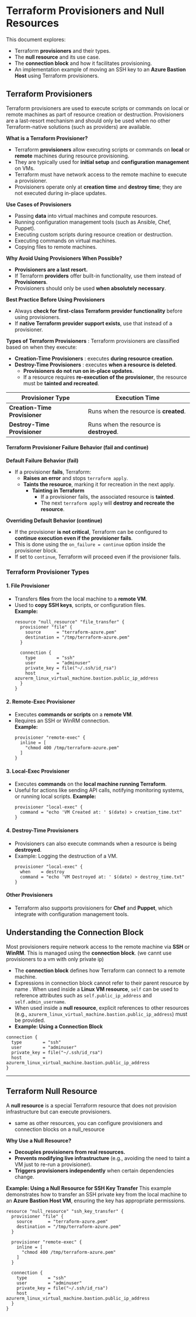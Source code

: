 # **Terraform Provisioners and Null Resources**

This document explores:
- Terraform **provisioners** and their types.
- The **null resource** and its use case.
- The **connection block** and how it facilitates provisioning.
- An implementation example of moving an SSH key to an **Azure Bastion Host** using Terraform provisioners.

## **Terraform Provisioners**  
Terraform provisioners are used to execute scripts or commands on local or remote machines as part of resource creation or destruction. Provisioners are a last-resort mechanism and should only be used when no other Terraform-native solutions (such as providers) are available. 

**What is a Terraform Provisioner?**  
- Terraform **provisioners** allow executing scripts or commands on **local** or **remote** machines during resource provisioning.  
- They are typically used for **initial setup** and **configuration management** on VMs.  
- Terraform must have network access to the remote machine to execute a provisioner.
- Provisioners operate only at **creation time** and **destroy time**; they are not executed during in-place updates.

**Use Cases of Provisioners**  
- Passing **data** into virtual machines and compute resources.  
- Running configuration management tools (such as Ansible, Chef, Puppet).
- Executing custom scripts during resource creation or destruction.  
- Executing commands on virtual machines.
- Copying files to remote machines.


**Why Avoid Using Provisioners When Possible?**  
- **Provisioners are a last resort.**  
- If Terraform **providers** offer built-in functionality, use them instead of **Provisioners**.  
- Provisioners should only be used **when absolutely necessary**.  

**Best Practice Before Using Provisioners**  
- Always **check for first-class Terraform provider functionality** before using provisioners.  
- If **native Terraform provider support exists**, use that instead of a provisioner.  

**Types of Terraform Provisioners**  : Terraform provisioners are classified based on when they execute:  
- **Creation-Time Provisioners**  : executes **during resource creation**.  
- **Destroy-Time Provisioners**  : executes **when a resource is deleted**.  
    - **Provisioners do not run on in-place updates.**  
    - If a resource requires **re-execution of the provisioner**, the resource must be **tainted and recreated**.  


| **Provisioner Type**      | **Execution Time** |
|---------------------------|--------------------|
| **Creation-Time Provisioner**  | Runs when the resource is **created**. |
| **Destroy-Time Provisioner**  | Runs when the resource is **destroyed**. |


#### **Terraform Provisioner Failure Behavior (fail and continue)**  

**Default Failure Behavior (fail)**  
- If a provisioner **fails**, Terraform:  
  - **Raises an error** and stops `terraform apply`.  
  - **Taints the resource**, marking it for recreation in the next apply.  
    - **Tainting in Terraform**  
        - If a provisioner fails, the associated resource is **tainted**.  
        - The next `terraform apply` will **destroy and recreate the resource**.  

**Overriding Default Behavior (continue)**  
- If the provisioner **is not critical**, Terraform can be configured to **continue execution even if the provisioner fails**.  
- This is done using the `on_failure = continue` option inside the provisioner block.  
- If set to `continue`, Terraform will proceed even if the provisioner fails.  


### **Terraform Provisioner Types**  

#### **1. File Provisioner**  
- Transfers **files** from the local machine to a **remote VM**.  
- Used to **copy SSH keys**, scripts, or configuration files.  
   **Example:**
   ```hcl
   resource "null_resource" "file_transfer" {
     provisioner "file" {
       source      = "terraform-azure.pem"
       destination = "/tmp/terraform-azure.pem"
     }

     connection {
       type        = "ssh"
       user        = "adminuser"
       private_key = file("~/.ssh/id_rsa")
       host        = azurerm_linux_virtual_machine.bastion.public_ip_address
     }
   }
   ```
#### **2. Remote-Exec Provisioner**  
- Executes **commands or scripts** on a **remote VM**.  
- Requires an SSH or WinRM connection.  
   **Example:**
   ```hcl
   provisioner "remote-exec" {
     inline = [
       "chmod 400 /tmp/terraform-azure.pem"
     ]
   }
   ```
#### **3. Local-Exec Provisioner**  
- Executes **commands** on the **local machine running Terraform**.  
- Useful for actions like sending API calls, notifying monitoring systems, or running local scripts. 
   **Example:**
   ```hcl
   provisioner "local-exec" {
     command = "echo 'VM Created at: ' $(date) > creation_time.txt"
   }
   ``` 
#### **4. Destroy-Time Provisioners**
- Provisioners can also execute commands when a resource is being **destroyed**.
- Example: Logging the destruction of a VM.
   ```hcl
   provisioner "local-exec" {
     when    = destroy
     command = "echo 'VM Destroyed at: ' $(date) > destroy_time.txt"
   }
   ```
#### **Other Provisioners**  
- Terraform also supports provisioners for **Chef** and **Puppet**, which integrate with configuration management tools.  



## **Understanding the Connection Block**
Most provisioners require network access to the remote machine via **SSH** or **WinRM**. This is managed using the **connection block**. (we cannt use provisioners to a vm with only private ip)

- The **connection block** defines how Terraform can connect to a remote machine.
- Expressions in connection block cannot refer to their parent resource by name . When used inside a **Linux VM resource**, `self` can be used to reference attributes such as `self.public_ip_address` and `self.admin_username`.
- When used inside a **null resource**, explicit references to other resources (e.g., `azurerm_linux_virtual_machine.bastion.public_ip_address`) must be provided.
- **Example: Using a Connection Block**
```hcl
connection {
  type        = "ssh"
  user        = "adminuser"
  private_key = file("~/.ssh/id_rsa")
  host        = azurerm_linux_virtual_machine.bastion.public_ip_address
}
```

---

## **Terraform Null Resource**

A **null resource** is a special Terraform resource that does not provision infrastructure but can execute provisioners.
- same as other resources, you can configure provisioners and connection blocks on a null_resource

**Why Use a Null Resource?**
- **Decouples provisioners from real resources.**
- **Prevents modifying live infrastructure** (e.g., avoiding the need to taint a VM just to re-run a provisioner).
- **Triggers provisioners independently** when certain dependencies change.

**Example: Using a Null Resource for SSH Key Transfer**
This example demonstrates how to transfer an SSH private key from the local machine to an **Azure Bastion Host VM**, ensuring the key has appropriate permissions.

```hcl
resource "null_resource" "ssh_key_transfer" {
  provisioner "file" {
    source      = "terraform-azure.pem"
    destination = "/tmp/terraform-azure.pem"
  }

  provisioner "remote-exec" {
    inline = [
      "chmod 400 /tmp/terraform-azure.pem"
    ]
  }

  connection {
    type        = "ssh"
    user        = "adminuser"
    private_key = file("~/.ssh/id_rsa")
    host        = azurerm_linux_virtual_machine.bastion.public_ip_address
  }
}
```
